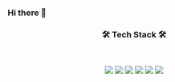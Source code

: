 ### Hi there 👋

<h3 align="center"><b>🛠 Tech Stack 🛠</b></h3>
</br>
<p align="center">
  <img src="https://img.shields.io/badge/HTML5-E34F26?style=flat-square&logo=HTML5&logoColor=white"/></a>
  <img src="https://img.shields.io/badge/CSS3-1572B6?style=flat-square&logo=CSS3&logoColor=white"/></a>
  <img src="https://img.shields.io/badge/Java-F7DF1E?style=flat-square&logo=Java&logoColor=white"/></a>
  <img src="https://img.shields.io/badge/JSP-E25A1C?style=flat-square&logo=ApacheSpark&logoColor=white"/></a>
  <img src="https://img.shields.io/badge/Spring-47A248?style=flat-square&logo=Spring&logoColor=white"/></a>
  <img src="https://img.shields.io/badge/OracleSQL-F80000?style=flat-square&logo=Oracle&logoColor=white"/></a>
</p>
